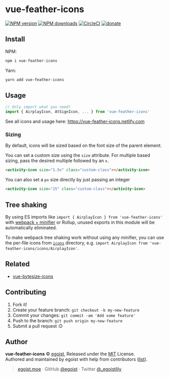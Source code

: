 # vue-feather-icons

[![NPM version](https://img.shields.io/npm/v/vue-feather-icons.svg?style=flat)](https://npmjs.com/package/vue-feather-icons) [![NPM downloads](https://img.shields.io/npm/dm/vue-feather-icons.svg?style=flat)](https://npmjs.com/package/vue-feather-icons) [![CircleCI](https://circleci.com/gh/egoist/vue-feather-icons/tree/master.svg?style=shield)](https://circleci.com/gh/egoist/vue-feather-icons/tree/master)  [![donate](https://img.shields.io/badge/$-donate-ff69b4.svg?maxAge=2592000&style=flat)](https://github.com/egoist/donate)

## Install
NPM:
```bash
npm i vue-feather-icons
```

Yarn:
```bash
yarn add vue-feather-icons
```

## Usage

```js
// Only import what you need!
import { AirplayIcon, AtSignIcon, ... } from 'vue-feather-icons'
```

See all icons and usage here: https://vue-feather-icons.netlify.com

### Sizing

By default, icons will be sized based on the font size of the parent element.

You can set a custom size using the `size` attribute. 
For multiple based sizing, pass the desired multiple followed by an `x`.

```html
<activity-icon size="1.5x" class="custom-class"></activity-icon> 
```

You can also set a `px` size directly by just passing an integer

```html
<activity-icon size="25" class="custom-class"></activity-icon> 
```

## Tree shaking

By using ES imports like `import { AirplayIcon } from 'vue-feather-icons'` with [webpack + minifier](https://webpack.js.org/guides/tree-shaking/#minify-the-output) or Rollup, unused exports in this module will be automatically eliminated.

To make webpack tree shaking work without using any minifier, you can use the per-file icons from [`icons`](https://unpkg.com/vue-feather-icons/icons/) directory, e.g. `import AirplayIcon from 'vue-feather-icons/icons/AirplayIcon'`.

## Related

- [vue-bytesize-icons](https://github.com/egoist/vue-bytesize-icons)

## Contributing

1. Fork it!
2. Create your feature branch: `git checkout -b my-new-feature`
3. Commit your changes: `git commit -am 'Add some feature'`
4. Push to the branch: `git push origin my-new-feature`
5. Submit a pull request :D


## Author

**vue-feather-icons** © [egoist](https://github.com/egoist), Released under the [MIT](./LICENSE) License.<br>
Authored and maintained by egoist with help from contributors ([list](https://github.com/egoist/vue-feather-icons/contributors)).

> [egoist.moe](https://egoist.moe) · GitHub [@egoist](https://github.com/egoist) · Twitter [@_egoistlily](https://twitter.com/_egoistlily)
